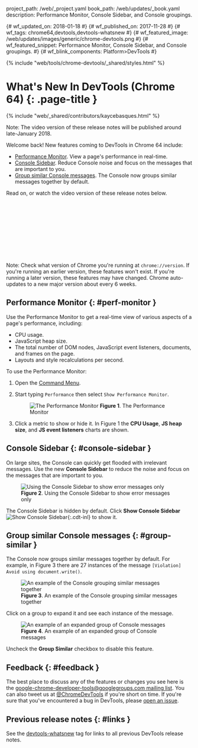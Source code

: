 project_path: /web/_project.yaml
book_path: /web/updates/_book.yaml
description: Performance Monitor, Console Sidebar, and Console groupings.

{# wf_updated_on: 2018-01-18 #}
{# wf_published_on: 2017-11-28 #}
{# wf_tags: chrome64,devtools,devtools-whatsnew #}
{# wf_featured_image: /web/updates/images/generic/chrome-devtools.png #}
{# wf_featured_snippet: Performance Monitor, Console Sidebar, and Console groupings. #}
{# wf_blink_components: Platform>DevTools #}

{% include "web/tools/chrome-devtools/_shared/styles.html" %}

# What's New In DevTools (Chrome 64) {: .page-title }

{% include "web/_shared/contributors/kaycebasques.html" %}

Note: The video version of these release notes will be published around
late-January 2018.

Welcome back! New features coming to DevTools in Chrome 64 include:

* [Performance Monitor](#perf-monitor). View a page's performance in real-time.
* [Console Sidebar](#console-sidebar). Reduce Console noise and focus on the messages that are
  important to you.
* [Group similar Console messages](#group-similar). The Console now groups similar messages
  together by default.

Read on, or watch the video version of these release notes below.

<div class="video-wrapper-full-width">
  <iframe class="devsite-embedded-youtube-video" data-video-id="90wNAn05Cf4"
          data-autohide="1" data-showinfo="0" frameborder="0" allowfullscreen>
  </iframe>
</div>

Note: Check what version of Chrome you're running at `chrome://version`. If you're running
an earlier version, these features won't exist. If you're running a later version, these features
may have changed. Chrome auto-updates to a new major version about every 6 weeks.

## Performance Monitor {: #perf-monitor }

Use the Performance Monitor to get a real-time view of various aspects of a page's performance,
including:

* CPU usage.
* JavaScript heap size.
* The total number of DOM nodes, JavaScript event listeners, documents, and frames on the page.
* Layouts and style recalculations per second.

To use the Performance Monitor:

1. Open the [Command Menu](/web/tools/chrome-devtools/ui#command-menu).
1. Start typing `Performance` then select `Show Performance Monitor`.

     <figure>
       <img src="/web/updates/images/2017/11/perf-monitor.png"
            alt="The Performance Monitor"
       <figcaption>
         <b>Figure 1</b>. The Performance Monitor
       </figcaption>
     </figure>

1. Click a metric to show or hide it. In Figure 1 the **CPU Usage**, **JS heap size**, and
   **JS event listeners** charts are shown.

## Console Sidebar {: #console-sidebar }

On large sites, the Console can quickly get flooded with irrelevant messages. Use the new
**Console Sidebar** to reduce the noise and focus on the messages that are important to you.

<figure>
  <img src="/web/updates/images/2017/11/console-sidebar.png"
       alt="Using the Console Sidebar to show error messages only"
  <figcaption>
    <b>Figure 2</b>. Using the Console Sidebar to show error messages only
  </figcaption>
</figure>

The Console Sidebar is hidden by default. Click **Show Console Sidebar** ![Show Console
Sidebar](/web/updates/images/2017/11/show-console-sidebar.png){:.cdt-inl} to show it.

## Group similar Console messages {: #group-similar }

The Console now groups similar messages together by default. For example, in Figure 3
there are 27 instances of the message `[Violation] Avoid using document.write()`.

<figure>
  <img src="/web/updates/images/2017/11/group-similar.png"
       alt="An example of the Console grouping similar messages together"
  <figcaption>
    <b>Figure 3</b>. An example of the Console grouping similar messages together
  </figcaption>
</figure>

Click on a group to expand it and see each instance of the message.

<figure>
  <img src="/web/updates/images/2017/11/group-expanded.png"
       alt="An example of an expanded group of Console messages"
  <figcaption>
    <b>Figure 4</b>. An example of an expanded group of Console messages
  </figcaption>
</figure>

Uncheck the **Group Similar** checkbox to disable this feature.

## Feedback {: #feedback }

The best place to discuss any of the features or changes you see here is
the [google-chrome-developer-tools@googlegroups.com mailing list][ML]. You
can also tweet us at [@ChromeDevTools](https://twitter.com/chromedevtools) if
you're short on time. If you're sure that you've encountered a bug in
DevTools, please [open an issue](https://crbug.com/new).

[ML]: https://groups.google.com/forum/#!forum/google-chrome-developer-tools

## Previous release notes {: #links }

See the [devtools-whatsnew][tag] tag for links to all previous DevTools
release notes.

[tag]: /web/updates/tags/devtools-whatsnew

